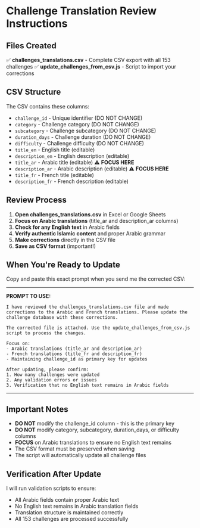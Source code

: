 # Challenge Translation Review Instructions

## Files Created

✅ **challenges_translations.csv** - Complete CSV export with all 153 challenges
✅ **update_challenges_from_csv.js** - Script to import your corrections

## CSV Structure

The CSV contains these columns:
- `challenge_id` - Unique identifier (DO NOT CHANGE)
- `category` - Challenge category (DO NOT CHANGE)
- `subcategory` - Challenge subcategory (DO NOT CHANGE)
- `duration_days` - Challenge duration (DO NOT CHANGE)
- `difficulty` - Challenge difficulty (DO NOT CHANGE)
- `title_en` - English title (editable)
- `description_en` - English description (editable)
- `title_ar` - Arabic title (editable) ⚠️ **FOCUS HERE**
- `description_ar` - Arabic description (editable) ⚠️ **FOCUS HERE**
- `title_fr` - French title (editable)
- `description_fr` - French description (editable)

## Review Process

1. **Open challenges_translations.csv** in Excel or Google Sheets
2. **Focus on Arabic translations** (title_ar and description_ar columns)
3. **Check for any English text** in Arabic fields
4. **Verify authentic Islamic content** and proper Arabic grammar
5. **Make corrections** directly in the CSV file
6. **Save as CSV format** (important!)

## When You're Ready to Update

Copy and paste this exact prompt when you send me the corrected CSV:

---

**PROMPT TO USE:**

```
I have reviewed the challenges_translations.csv file and made corrections to the Arabic and French translations. Please update the challenge database with these corrections.

The corrected file is attached. Use the update_challenges_from_csv.js script to process the changes.

Focus on:
- Arabic translations (title_ar and description_ar)
- French translations (title_fr and description_fr)
- Maintaining challenge_id as primary key for updates

After updating, please confirm:
1. How many challenges were updated
2. Any validation errors or issues
3. Verification that no English text remains in Arabic fields
```

---

## Important Notes

- **DO NOT** modify the challenge_id column - this is the primary key
- **DO NOT** modify category, subcategory, duration_days, or difficulty columns
- **FOCUS** on Arabic translations to ensure no English text remains
- The CSV format must be preserved when saving
- The script will automatically update all challenge files

## Verification After Update

I will run validation scripts to ensure:
- All Arabic fields contain proper Arabic text
- No English text remains in Arabic translation fields
- Translation structure is maintained correctly
- All 153 challenges are processed successfully